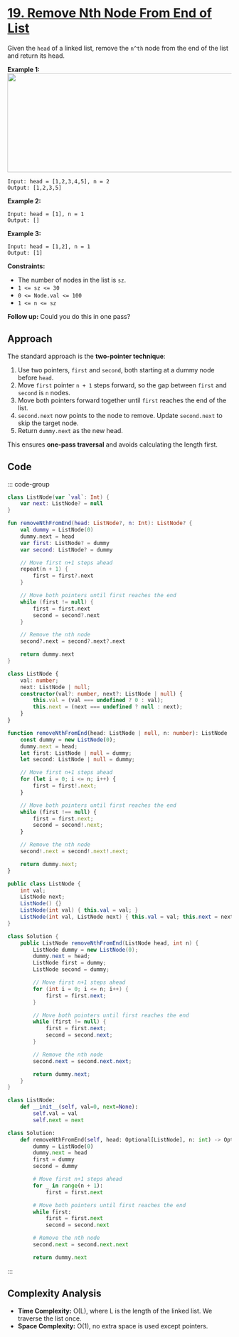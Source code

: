 # [19. Remove Nth Node From End of List](https://leetcode.com/problems/remove-nth-node-from-end-of-list/description/?envType=study-plan-v2&envId=top-interview-150)

Given the <code>head</code> of a linked list, remove the <code>n^th</code> node from the end of the list and return its head.

**Example 1:** 
<img alt="" src="https://assets.leetcode.com/uploads/2020/10/03/remove_ex1.jpg" style="width: 542px; height: 222px;">

```
Input: head = [1,2,3,4,5], n = 2
Output: [1,2,3,5]
```

**Example 2:** 

```
Input: head = [1], n = 1
Output: []
```

**Example 3:** 

```
Input: head = [1,2], n = 1
Output: [1]
```

**Constraints:** 

- The number of nodes in the list is <code>sz</code>.
- <code>1 <= sz <= 30</code>
- <code>0 <= Node.val <= 100</code>
- <code>1 <= n <= sz</code>

**Follow up:**  Could you do this in one pass?


## Approach

The standard approach is the **two-pointer technique**:

1. Use two pointers, `first` and `second`, both starting at a dummy node before `head`.
2. Move `first` pointer `n + 1` steps forward, so the gap between `first` and `second` is `n` nodes.
3. Move both pointers forward together until `first` reaches the end of the list.
4. `second.next` now points to the node to remove. Update `second.next` to skip the target node.
5. Return `dummy.next` as the new head.

This ensures **one-pass traversal** and avoids calculating the length first.

## Code

::: code-group

```kotlin [Kotlin]
class ListNode(var `val`: Int) {
    var next: ListNode? = null
}

fun removeNthFromEnd(head: ListNode?, n: Int): ListNode? {
    val dummy = ListNode(0)
    dummy.next = head
    var first: ListNode? = dummy
    var second: ListNode? = dummy

    // Move first n+1 steps ahead
    repeat(n + 1) {
        first = first?.next
    }

    // Move both pointers until first reaches the end
    while (first != null) {
        first = first.next
        second = second?.next
    }

    // Remove the nth node
    second?.next = second?.next?.next

    return dummy.next
}
```

```typescript [TypeScript]
class ListNode {
    val: number;
    next: ListNode | null;
    constructor(val?: number, next?: ListNode | null) {
        this.val = (val === undefined ? 0 : val);
        this.next = (next === undefined ? null : next);
    }
}

function removeNthFromEnd(head: ListNode | null, n: number): ListNode | null {
    const dummy = new ListNode(0);
    dummy.next = head;
    let first: ListNode | null = dummy;
    let second: ListNode | null = dummy;

    // Move first n+1 steps ahead
    for (let i = 0; i <= n; i++) {
        first = first!.next;
    }

    // Move both pointers until first reaches the end
    while (first !== null) {
        first = first.next;
        second = second!.next;
    }

    // Remove the nth node
    second!.next = second!.next!.next;

    return dummy.next;
}
```

```java [Java]
public class ListNode {
    int val;
    ListNode next;
    ListNode() {}
    ListNode(int val) { this.val = val; }
    ListNode(int val, ListNode next) { this.val = val; this.next = next; }
}

class Solution {
    public ListNode removeNthFromEnd(ListNode head, int n) {
        ListNode dummy = new ListNode(0);
        dummy.next = head;
        ListNode first = dummy;
        ListNode second = dummy;

        // Move first n+1 steps ahead
        for (int i = 0; i <= n; i++) {
            first = first.next;
        }

        // Move both pointers until first reaches the end
        while (first != null) {
            first = first.next;
            second = second.next;
        }

        // Remove the nth node
        second.next = second.next.next;

        return dummy.next;
    }
}
```

```python [Python]
class ListNode:
    def __init__(self, val=0, next=None):
        self.val = val
        self.next = next

class Solution:
    def removeNthFromEnd(self, head: Optional[ListNode], n: int) -> Optional[ListNode]:
        dummy = ListNode(0)
        dummy.next = head
        first = dummy
        second = dummy

        # Move first n+1 steps ahead
        for _ in range(n + 1):
            first = first.next

        # Move both pointers until first reaches the end
        while first:
            first = first.next
            second = second.next

        # Remove the nth node
        second.next = second.next.next

        return dummy.next
```

:::

## Complexity Analysis

- **Time Complexity:** O(L), where L is the length of the linked list. We traverse the list once.
- **Space Complexity:** O(1), no extra space is used except pointers.
